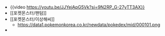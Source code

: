 - {{video https://youtu.be/JJYejApG5Vk?si=9N2RP_G-27yTT3AX}}
- [[포켓몬스터/팬텀]]
- [[포켓몬스터/이상해씨]]
	- https://data1.pokemonkorea.co.kr/newdata/pokedex/mid/000101.png
-
